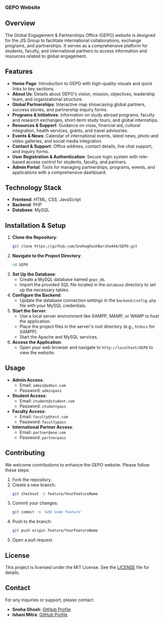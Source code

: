 ### GEPO Website

## Overview

The Global Engagement & Partnerships Office (GEPO) website is designed for the JIS Group to facilitate international collaborations, exchange programs, and partnerships. It serves as a comprehensive platform for students, faculty, and international partners to access information and resources related to global engagement.

## Features

- **Home Page**: Introduction to GEPO with high-quality visuals and quick links to key sections.
- **About Us**: Details about GEPO's vision, mission, objectives, leadership team, and organizational structure.
- **Global Partnerships**: Interactive map showcasing global partners, success stories, and partnership inquiry forms.
- **Programs & Initiatives**: Information on study abroad programs, faculty and research exchanges, short-term study tours, and global internships.
- **Resources & Support**: Guidance on visas, financial aid, cultural integration, health services, grants, and travel advisories.
- **Events & News**: Calendar of international events, latest news, photo and video galleries, and social media integration.
- **Contact & Support**: Office address, contact details, live chat support, and inquiry forms.
- **User Registration & Authentication**: Secure login system with role-based access control for students, faculty, and partners.
- **Admin Portal**: Tools for managing partnerships, programs, events, and applications with a comprehensive dashboard.

## Technology Stack

- **Frontend**: HTML, CSS, JavaScript
- **Backend**: PHP
- **Database**: MySQL

## Installation & Setup

1. **Clone the Repository**:
   ```bash
   git clone https://github.com/SnehaghoshBarsha444/GEPO.git
   ```
2. **Navigate to the Project Directory**:
   ```bash
   cd GEPO
   ```
3. **Set Up the Database**:
   - Create a MySQL database named `gepo_db`.
   - Import the provided SQL file located in the `database` directory to set up the necessary tables.
4. **Configure the Backend**:
   - Update the database connection settings in the `backend/config.php` file with your MySQL credentials.
5. **Start the Server**:
   - Use a local server environment like XAMPP, MAMP, or WAMP to host the application.
   - Place the project files in the server's root directory (e.g., `htdocs` for XAMPP).
   - Start the Apache and MySQL services.
6. **Access the Application**:
   - Open your web browser and navigate to `http://localhost/GEPO` to view the website.

## Usage

- **Admin Access**:
  - Email: `admin@admin.com`
  - Password: `adminpass`
- **Student Access**:
  - Email: `student@student.com`
  - Password: `studentpass`
- **Faculty Access**:
  - Email: `faculty@test.com`
  - Password: `facultypass`
- **International Partner Access**:
  - Email: `partner@one.com`
  - Password: `partnerpass`

## Contributing

We welcome contributions to enhance the GEPO website. Please follow these steps:

1. Fork the repository.
2. Create a new branch:
   ```bash
   git checkout -b feature/YourFeatureName
   ```
3. Commit your changes:
   ```bash
   git commit -m 'Add some feature'
   ```
4. Push to the branch:
   ```bash
   git push origin feature/YourFeatureName
   ```
5. Open a pull request.

## License

This project is licensed under the MIT License. See the [LICENSE](https://github.com/SnehaghoshBarsha444/GEPO/blob/main/LICENSE) file for details.

## Contact

For any inquiries or support, please contact:

- **Sneha Ghosh**: [GitHub Profile](https://github.com/SnehaghoshBarsha444/)
- **Ishani Mitra**: [GitHub Profile](https://github.com/IJ-s-lab)
